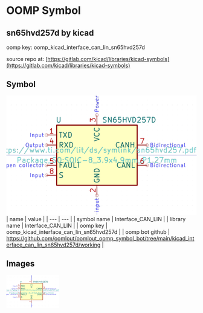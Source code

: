 # OOMP Symbol  
## sn65hvd257d  by kicad  
  
oomp key: oomp_kicad_interface_can_lin_sn65hvd257d  
  
source repo at: [https://gitlab.com/kicad/libraries/kicad-symbols](https://gitlab.com/kicad/libraries/kicad-symbols)  
## Symbol  
  
[![working.png](working_600.png)](working.png)  
| name | value | 
| --- | --- | 
| symbol name | Interface_CAN_LIN | 
| library name | Interface_CAN_LIN | 
| oomp key | oomp_kicad_interface_can_lin_sn65hvd257d | 
| oomp bot github | https://github.com/oomlout/oomlout_oomp_symbol_bot/tree/main/kicad_interface_can_lin_sn65hvd257d/working | 
## Images  
  
[![working.png](working_140.png)](working.png)  
